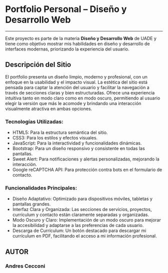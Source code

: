 # Portfolio Personal – Diseño y Desarrollo Web
___
Este proyecto es parte de la materia **Diseño y Desarrollo Web** de UADE y tiene como objetivo mostrar mis habilidades en diseño y desarrollo de interfaces modernas, priorizando la experiencia del usuario.

## Descripción del Sitio

El portfolio presenta un diseño limpio, moderno y profesional, con un enfoque en la usabilidad y el impacto visual. La estética del sitio está pensada para captar la atención del usuario y facilitar la navegación a través de secciones claras y bien estructuradas. Ofrece una experiencia intuitiva tanto en modo claro como en modo oscuro, permitiendo al usuario elegir la versión que más le acomode y brindando una interacción visualmente atractiva en ambas opciones.

### Tecnologías Utilizadas:

- HTML5: Para la estructura semántica del sitio.
- CSS3: Para los estilos y efectos visuales.
- JavaScript: Para la interactividad y funcionalidades dinámicas.
- Bootstrap: Para un diseño responsivo y consistente en todas las pantallas.
- Sweet Alert: Para notificaciones y alertas personalizadas, mejorando la interacción.
- Google reCAPTCHA API: Para protección contra bots en el formulario de contacto.

### Funcionalidades Principales:

- Diseño Adaptativo: Optimizado para dispositivos móviles, tabletas y pantallas grandes.
- Interfaz Clara y Organizada: Las secciones de servicios, proyectos, currículum y contacto están claramente separadas y organizadas.
- Modo Oscuro y Claro: Implementación de un modo oscuro para mejorar la accesibilidad y adaptarse a las preferencias de cada usuario.
- Descarga de Currículum: Un botón destacado para descargar mi currículum en PDF, facilitando el acceso a mi información profesional.

## AUTOR
### Andres Cecconi
